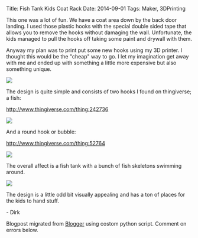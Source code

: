 Title: Fish Tank Kids Coat Rack
Date: 2014-09-01
Tags: Maker, 3DPrinting

This one was a lot of fun.  We have a coat area down by the back door landing.
I used those plastic hooks with the special double sided tape that allows you
to remove the hooks without damaging the wall.  Unfortunate, the kids managed
to pull the hooks off taking some paint and drywall with them.  
  
  

Anyway my plan was to print put some new hooks using my 3D printer.  I thought
this would be the "cheap" way to  go.  I let my imagination get away with me
and ended up with something a little more expensive but also something unique.

  

[![](./images/blogger-image--608522330.jpg)](../images/blogger-image--608522330.jpg)

The design is quite simple and consists of two hooks I found on thingiverse; a
fish:

  

<http://www.thingiverse.com/thing:242736>

  

  

[![](./images/blogger-image--674318040.jpg)](../images/blogger-image--674318040.jpg)

  

And a round hook or bubble:  
  
<http://www.thingiverse.com/thing:52764>  
  

  

[![](./images/blogger-image-627755271.jpg)](../images/blogger-image-627755271.jpg)

  

The overall affect is a fish tank with a bunch of fish skeletons swimming
around.

  

  

[![](./images/blogger-image-1257835475.jpg)](../images/blogger-image-1257835475.jpg)

  

The design is a little odd bit visually appealing and has a ton of places for
the kids to hand stuff.

  

\- Dirk

  

  

Blogpost migrated from [Blogger](https://apprenticemaker.blogspot.com/2014/09/fish-rank-kids-coat-rack.html) using costom python script. Comment on errors below.
